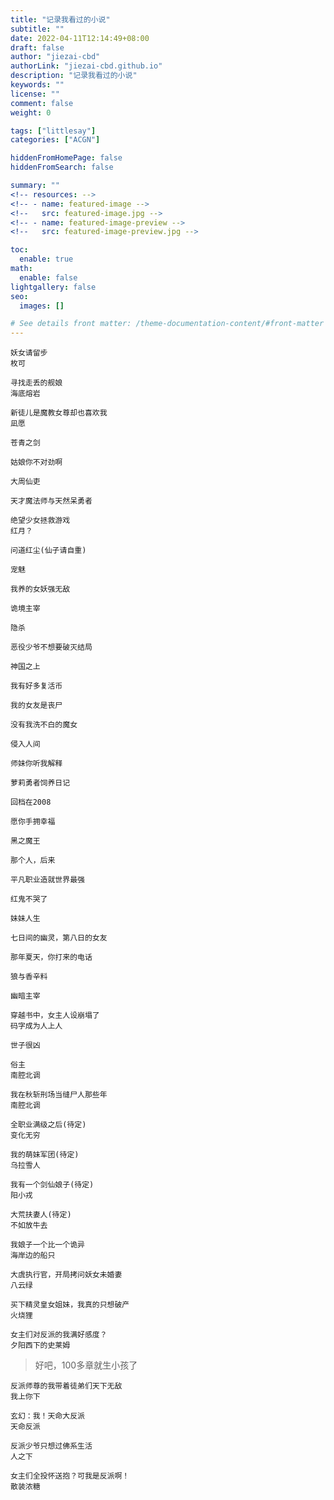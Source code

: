 ```yaml
---
title: "记录我看过的小说"
subtitle: ""
date: 2022-04-11T12:14:49+08:00
draft: false
author: "jiezai-cbd"
authorLink: "jiezai-cbd.github.io"
description: "记录我看过的小说"
keywords: ""
license: ""
comment: false
weight: 0

tags: ["littlesay"]
categories: ["ACGN"]

hiddenFromHomePage: false
hiddenFromSearch: false

summary: ""
<!-- resources: -->
<!-- - name: featured-image -->
<!--   src: featured-image.jpg -->
<!-- - name: featured-image-preview -->
<!--   src: featured-image-preview.jpg -->

toc:
  enable: true
math:
  enable: false
lightgallery: false
seo:
  images: []

# See details front matter: /theme-documentation-content/#front-matter
---
```


<!--more-->


```
妖女请留步
枚可
```
```
寻找走丢的舰娘
海底熔岩
```
```
新徒儿是魔教女尊却也喜欢我
凪愿
``` 
```
苍青之剑

```
```
姑娘你不对劲啊

```
```
大周仙吏

```
```
天才魔法师与天然呆勇者

```
```
绝望少女拯救游戏
红月？
```
```
问道红尘(仙子请自重)

```
```
宠魅

```
```
我养的女妖强无敌

```
```
诡境主宰

```
```
隐杀

```
```
恶役少爷不想要破灭结局

```
```
神国之上

```
```
我有好多复活币

```
```
我的女友是丧尸

```
```
没有我洗不白的魔女

```
```
侵入人间

```
```
师妹你听我解释

```
```
萝莉勇者饲养日记

```
```
回档在2008

```
```
愿你手拥幸福

```
```
黑之魔王

```
```
那个人，后来

```
```
平凡职业造就世界最强

```
```
红鬼不哭了

```
```
妹妹人生

```
```
七日间的幽灵，第八日的女友

```
```
那年夏天，你打来的电话

```
```
狼与香辛料

```
```
幽暗主宰

```
```
穿越书中，女主人设崩塌了
码字成为人上人
```
```
世子很凶
```
```
俗主
南腔北调
```

```
我在秋斩刑场当缝尸人那些年
南腔北调
```
```
全职业满级之后(待定)
变化无穷
```
```
我的萌妹军团(待定)
乌拉雪人
```
```
我有一个剑仙娘子(待定)
阳小戎
```
```
大荒扶妻人(待定)
不如放牛去
```
```
我娘子一个比一个诡异
海岸边的船只
```
```
大虞执行官，开局拷问妖女未婚妻
八云绿
```
```
买下精灵皇女姐妹，我真的只想破产
火烧狸
```
```
女主们对反派的我满好感度？
夕阳西下的史莱姆
```
> 好吧，100多章就生小孩了

```
反派师尊的我带着徒弟们天下无敌
我上你下
```
```
玄幻：我！天命大反派
天命反派
```
```
反派少爷只想过佛系生活
人之下
```
```
女主们全投怀送抱？可我是反派啊！
散装浓糖
```
